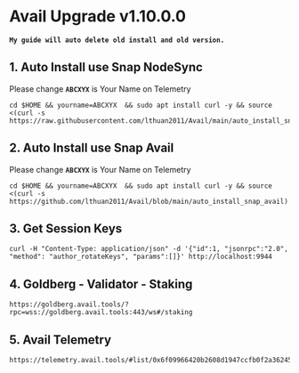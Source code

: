 # Avail Upgrade v1.10.0.0

**```My guide will auto delete old install and old version. ```**

## 1. Auto Install use Snap NodeSync
Please change  **```ABCXYX```**  is Your Name on Telemetry
```
cd $HOME && yourname=ABCXYX  && sudo apt install curl -y && source <(curl -s https://raw.githubusercontent.com/lthuan2011/Avail/main/auto_install_snap_ns)
```
## 2. Auto Install use Snap Avail
Please change  **```ABCXYX```**  is Your Name on Telemetry
```
cd $HOME && yourname=ABCXYX  && sudo apt install curl -y && source <(curl -s https://github.com/lthuan2011/Avail/blob/main/auto_install_snap_avail)
```
## 3. Get Session Keys
```
curl -H "Content-Type: application/json" -d '{"id":1, "jsonrpc":"2.0", "method": "author_rotateKeys", "params":[]}' http://localhost:9944
```
## 4. Goldberg - Validator - Staking
```
https://goldberg.avail.tools/?rpc=wss://goldberg.avail.tools:443/ws#/staking
```
## 5. Avail Telemetry
```
https://telemetry.avail.tools/#list/0x6f09966420b2608d1947ccfb0f2a362450d1fc7fd902c29b67c906eaa965a7ae
```
